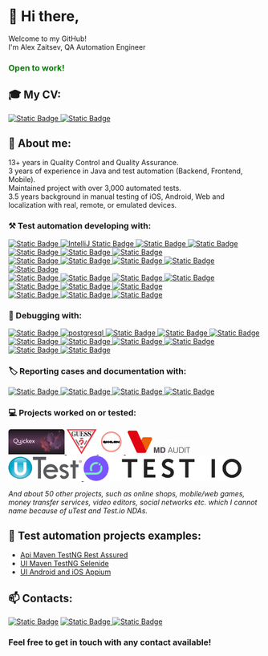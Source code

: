 # 👋 Hi there, 

Welcome to my GitHub!  
I'm Alex Zaitsev, QA Automation Engineer
### <span style="color: green;">Open to work!</span>
## 🎓 My CV:
[![Static Badge](https://img.shields.io/badge/English%20CV-white?logo=googledocs&logoColor=white&labelColor=%234285F4&color=%234285F4)
](https://docs.google.com/document/d/1kLSm4q4Pk0F1hFKIs8zz0M_lytj9wct5/edit?usp=drive_link&ouid=113363592554695937389&rtpof=true&sd=true)
[![Static Badge](https://img.shields.io/badge/%D0%A0%D0%B5%D0%B7%D1%8E%D0%BC%D0%B5%20%D0%BD%D0%B0%20%D1%80%D1%83%D1%81%D1%81%D0%BA%D0%BE%D0%BC-white?logo=googledocs&logoColor=white&labelColor=%234285F4&color=%234285F4)](https://docs.google.com/document/d/1ZkXcFj3hWYBY9PmR5lKnHVq5m7YDrUNF/edit?usp=drive_link&ouid=113363592554695937389&rtpof=true&sd=true)
## 📣 About me:
13+ years in Quality Control and Quality Assurance.  
3 years of experience in Java and test automation (Backend, Frontend, Mobile).  
Maintained project with over 3,000 automated tests.  
3.5 years background in manual testing of iOS, Android, Web and localization with real, remote, or emulated devices.
### ⚒️ Test automation developing with:
[![Static Badge](https://img.shields.io/badge/Java-red)
](https://www.java.com/)
[![IntelliJ Static Badge](https://img.shields.io/badge/IntelliJ%20IDEA-white?logo=intellijidea&logoColor=%23000000&labelColor=white&color=blue)
](https://www.jetbrains.com/idea/)
[![Static Badge](https://img.shields.io/badge/JetBrains%20Aqua-green?logo=jetbrains&logoColor=%23000000&labelColor=white)
](https://www.jetbrains.com/aqua/)
[![Static Badge](https://img.shields.io/badge/Maven-white?logo=apachemaven&logoColor=%23C71A36)
](https://maven.apache.org/)
[![Static Badge](https://img.shields.io/badge/TestNG-white?color=green)
](https://testng.org/)
[![Static Badge](https://img.shields.io/badge/Lombok-red)
](https://projectlombok.org/)
[![Static Badge](https://img.shields.io/badge/AssertJ-orange)
](https://assertj.github.io/doc/)  
[![Static Badge](https://img.shields.io/badge/C%23-white?logo=csharp&logoColor=%23512BD4)
](https://dotnet.microsoft.com/en-us/languages/csharp)
[![Static Badge](https://img.shields.io/badge/Rider-red?logo=rider&logoColor=%23000000&labelColor=white)
](https://www.jetbrains.com/rider/)
[![Static Badge](https://img.shields.io/badge/.NET-white?logo=dotnet&logoColor=white&labelColor=%23512BD4)
](https://dotnet.microsoft.com/en-us/)
[![Static Badge](https://img.shields.io/badge/NuGet-white?logo=nuget&logoColor=%23004880&labelColor=white)
](https://www.nuget.org/)
[![Static Badge](https://img.shields.io/badge/Fluent%20Assertions-blue)
](https://www.fluentassertions.com/)  
[![Static Badge](https://img.shields.io/badge/REST-Assured-black?labelColor=green)
](https://rest-assured.io/)
[![Static Badge](https://img.shields.io/badge/RestAssured.Net-%23512BD4)
](https://www.ontestautomation.com/introducing-rest-assured-net/)
[![Static Badge](https://img.shields.io/badge/GraphQL%20JetBrains%20plugin-white?logo=graphql&logoColor=%23E10098&labelColor=white)
](https://plugins.jetbrains.com/plugin/8097-graphql)
[![Static Badge](https://img.shields.io/badge/Selenium-white?logo=selenium&color=white)
](https://www.selenium.dev/)
[![Static Badge](https://img.shields.io/badge/Selenide-white?color=blue)
](https://selenide.org/)
[![Static Badge](https://img.shields.io/badge/Appium-white?logo=appium&color=white)
](http://appium.io/)
[![Static Badge](https://img.shields.io/badge/Allure-report-red?labelColor=green)
](https://allurereport.org/)  
[![Static Badge](https://img.shields.io/badge/TeamCity-blue?logo=teamcity&logoColor=%23000000&labelColor=white)
](https://www.jetbrains.com/teamcity/)
[![Static Badge](https://img.shields.io/badge/GitHub-white?logo=github&logoColor=%23181717&labelColor=white)
](https://github.com/)
[![Static Badge](https://img.shields.io/badge/GitLab-white?logo=gitlab&logoColor=%23FC6D26&labelColor=white)
](https://about.gitlab.com/)
### 🔎 Debugging with:
[![Static Badge](https://img.shields.io/badge/DBeaver-aquamarine?logo=dbeaver&logoColor=%23382923&labelColor=white)
](https://dbeaver.io/)
[![postgresql](https://img.shields.io/badge/PostgreSQL-white?logo=postgresql&logoColor=%234169E1)
](https://www.postgresql.org/)
[![Static Badge](https://img.shields.io/badge/Postman-white?logo=postman&logoColor=%23FF6C37&labelColor=white)
](https://www.postman.com/)
[![Static Badge](https://img.shields.io/badge/Amplitude-blue)
](https://amplitude.com/)
[![Static Badge](https://img.shields.io/badge/Firebase-white?logo=firebase&logoColor=%23FFCA28)
](https://firebase.google.com/)
[![Static Badge](https://img.shields.io/badge/Sentry-white?logo=sentry&logoColor=%23362D59)
](https://sentry.io/)
[![Static Badge](https://img.shields.io/badge/Google%20Chrome%20DevTools-white?logo=googlechrome)
](https://developer.chrome.com/docs/devtools)
[![Static Badge](https://img.shields.io/badge/Android%20Studio%20Logcat-darkblue?logo=androidstudio)
](https://developer.android.com/studio/debug/logcat)
[![Static Badge](https://img.shields.io/badge/Charles%20proxy-grey?logo=charles&logoColor=%23F3F5F5)
](https://www.charlesproxy.com/)
[![Static Badge](https://img.shields.io/badge/Ubuntu-white?logo=ubuntu&logoColor=%23E95420)
](https://ubuntu.com/)
[![Static Badge](https://img.shields.io/badge/Kubernetes-white?logo=kubernetes&logoColor=%23326CE5)
](https://kubernetes.io/)

### 🏷️ Reporting cases and documentation with: 
[![Static Badge](https://img.shields.io/badge/Jira-white?logo=jira&logoColor=%230052CC)
](https://www.atlassian.com/software/jira)
[![Static Badge](https://img.shields.io/badge/Confluence-white?logo=confluence&logoColor=%230052CC)
](https://www.atlassian.com/software/confluence)
[![Static Badge](https://img.shields.io/badge/TestIT-%23007DD7)
](https://testit.software/)
[![Static Badge](https://img.shields.io/badge/TestRail-white?logo=testrail)
](https://www.testrail.com/)

### 💻 Projects worked on or tested:
<a href="https://quickex.io/">
<img src="/icons/quickex.png" alt="TestIT" height="50" />
</a>
<a href="https://www.guess.com/us/en/home/">
<img src="/icons/guess.jpg" alt="TestIT" height="50" />
</a>
<a href="https://qvalon.com/">
<img src="/icons/qvalon.jpg" alt="Qase.io" height="50" />
</a>
<a href="https://mdaudit.ru/">
<img src="/icons/mdaudit.webp" alt="TestIT" height="50" />
</a>
<a href="https://utest.com/">
<img src="/icons/utest-logo.png" alt="TestIT" height="50" />
</a>
<a href="https://test.io/">
<img src="/icons/test-io-logo.png" alt="TestIT" height="50" />
</a>

_And about 50 other projects, such as online shops, mobile/web games, money transfer services, video editors, social networks etc.
which I cannot name because of uTest and Test.io NDAs._

## 🌟 Test automation projects examples:
- [Api Maven TestNG Rest Assured](https://github.com/zalex86/api-ch-four)
- [UI Maven TestNG Selenide](https://github.com/zalex86/Mega-ui-automation)
- [UI Android and iOS Appium](https://github.com/zalex86/QAJA_MOBILE)

## 📫 Contacts:
[![Static Badge](https://img.shields.io/badge/-white?logo=linkedin&logoColor=white&label=alex-zaitsev-qa&labelColor=%230A66C2&color=%230A66C2)](https://www.linkedin.com/in/alex-zaitsev-qa/)
[![Static Badge](https://img.shields.io/badge/-white?logo=telegram&logoColor=white&label=Zalex86_QA&labelColor=%2326A5E4&color=%2326A5E4)
](https://t.me/Zalex86_QA)
[![Static Badge](https://img.shields.io/badge/a.zaitsev.qa%40gmail.com-white?logo=gmail&logoColor=white&labelColor=%23EA4335&color=%23EA4335)](mailto:a.zaitsev.qa@gmail.com)
### Feel free to get in touch with any contact available!
<!--
**zalex86/zalex86** is a ✨ _special_ ✨ repository because its `README.md` (this file) appears on your GitHub profile.

Here are some ideas to get you started:

- 🔭 I’m currently working on ...
- 🌱 I’m currently learning ...
- 👯 I’m looking to collaborate on ...
- 🤔 I’m looking for help with ...
- 💬 Ask me about ...
- 📫 How to reach me: ...
- 😄 Pronouns: ...
- ⚡ Fun fact: ...
-->
